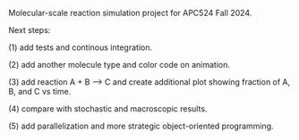 Molecular-scale reaction simulation project for APC524 Fall 2024.

Next steps:

(1) add tests and continous integration.

(2) add another molecule type and color code on animation.

(3) add reaction A + B --> C and create additional plot showing fraction of A, B, and C vs time.

(4) compare with stochastic and macroscopic results.

(5) add parallelization and more strategic object-oriented programming.
